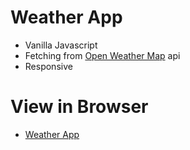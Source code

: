# Weather App

- Vanilla Javascript
- Fetching from [Open Weather Map](https://openweathermap.org/) api
- Responsive

# View in Browser

- [Weather App](https://anonymous2416.github.io/weather/)
